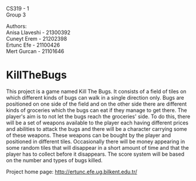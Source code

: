 CS319 - 1  
Group 3  
  
Authors:   
         Anisa Llaveshi - 21300392  
         Cuneyt Erem - 21202398  
         Ertunc Efe - 21100426  
         Mert Gurcan - 21101646  

# KillTheBugs
This project is a game named Kill The Bugs. It consists of a field of tiles on which different kinds of bugs can walk in a single direction only. Bugs are positioned on one side of the field and on the other side there are different kinds of groceries which the bugs can eat if they manage to get there.  The player's aim is to not let the bugs reach the groceries' side. To do this, there will be a set of weapons available to the player each having different prices and abilities to attack the bugs and there will be a character carrying some of these weapons. These weapons can be bought by the player and positioned in different tiles. Occasionally there will be money appearing in some random tiles that will disappear in a short amount of time and that the player has to collect before it disappears. The score system will be based on the number and types of bugs killed.

Project home page: http://ertunc.efe.ug.bilkent.edu.tr/ 
